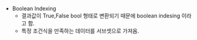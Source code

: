 # 
###
- Boolean Indexing
    - 결과값이 True,False bool 형태로 변환되기 때문에 boolean indesing 이라고 함.
    - 특정 조건식을 만족하는 데이터를 서브셋으로 가져옴.
